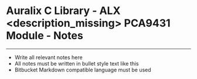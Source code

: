 # Auralix C Library - ALX <description_missing> PCA9431 Module - Notes
---
- Write all relevant notes here
- All notes must be written in bullet style text like this
- Bitbucket Markdown compatible language must be used
